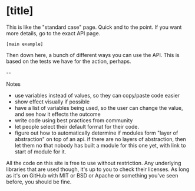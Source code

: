 
# [title]

This is like the "standard case" page. Quick and to the point. If you want more details, go to the exact API page.

```
[main example]
```

Then down here, a bunch of different ways you can use the API. This is based on the tests we have for the action, perhaps.

--

Notes

- use variables instead of values, so they can copy/paste code easier
- show effect visually if possible
- have a list of variables being used, so the user can change the value, and see how it effects the outcome
- write code using best practices from community
- let people select their default format for their code.
- figure out how to automatically determine if modules form "layer of abstraction" on top of an api. if there are no layers of abstraction, then let them no that nobody has built a module for this one yet, with link to start of module for it.

All the code on this site is free to use without restriction. Any underlying libraries that are used though, it's up to you to check their licenses. As long as it's on GitHub with MIT or BSD or Apache or something you've seen before, you should be fine.

